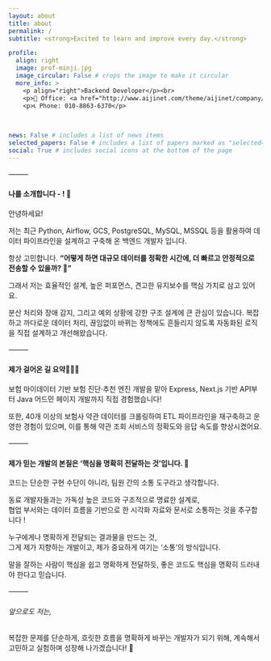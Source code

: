 ```yaml
---
layout: about
title: about
permalink: /
subtitle: <strong>Excited to learn and improve every day.</strong>

profile:
  align: right
  image: prof-minji.jpg
  image_circular: False # crops the image to make it circular
  more_info: >
    <p align="right">Backend Developer</p><br>
    <p>💼 Office: <a href="http://www.aijinet.com/theme/aijinet/company/company.php">Aijinet</a></p><br>
    <p>📞 Phone: 010-8863-6370</p>
    
    

news: False # includes a list of news items
selected_papers: False # includes a list of papers marked as "selected={true}"
social: True # includes social icons at the bottom of the page
---
```


⸻
<h4>나를 소개합니다 - ! 🙌</h4>

안녕하세요!

저는 최근 Python, Airflow, GCS, PostgreSQL, MySQL, MSSQL 등을 활용하여
데이터 파이프라인을 설계하고 구축해 온 백엔드 개발자 입니다.

항상 고민합니다. **“어떻게 하면 대규모 데이터를 정확한 시간에, 더 빠르고 안정적으로 전송할 수 있을까? 🤔”**

그래서 저는 효율적인 설계, 높은 퍼포먼스, 견고한 유지보수를 핵심 가치로 삼고 있어요.

분산 처리와 장애 감지, 그리고 예외 상황에 강한 구조 설계에 큰 관심이 있습니다.
복잡하고 까다로운 데이터 처리, 끊임없이 바뀌는 정책에도 흔들리지 않도록
자동화된 로직을 직접 설계하고 개선해왔습니다.

⸻

<h4>제가 걸어온 길 요약👩🏻‍💻️️</h4>

보험 마이데이터 기반 보험 진단·추천 엔진 개발을 맡아
Express, Next.js 기반 API부터
Java 어드민 페이지 개발까지 직접 경험했습니다!

또한,
40개 이상의 보험사 약관 데이터를 크롤링하여
ETL 파이프라인을 재구축하고 운영한 경험이 있으며,
이를 통해 약관 조회 서비스의 정확도와 응답 속도를 향상시켰어요.

⸻

<h4>제가 믿는 개발의 본질은 ‘핵심을 명확히 전달하는 것’입니다. 💬</h4>

코드는 단순한 구현 수단이 아니라, 팀원 간의 소통 도구라고 생각합니다.

동료 개발자들과는 가독성 높은 코드와 구조적으로 명료한 설계로,  
협업 부서와는 데이터 흐름을 기반으로 한 시각화 자료와 문서로 소통하는 것을 추구합니다 !

누구에게나 명확하게 전달되는 결과물을 만드는 것,  
그게 제가 지향하는 개발이고, 제가 중요하게 여기는 ‘소통’의 방식입니다.


말을 잘하는 사람이 핵심을 쉽고 명확하게 전달하듯, 좋은 코드도 핵심을 명확히 드러내야 한다고 믿습니다.


⸻

<h6>앞으로도 저는,</h6>

복잡한 문제를 단순하게, 흐릿한 흐름을 명확하게 바꾸는 개발자가 되기 위해, 계속해서 고민하고 실험하며 성장해 나가겠습니다! 🌱
